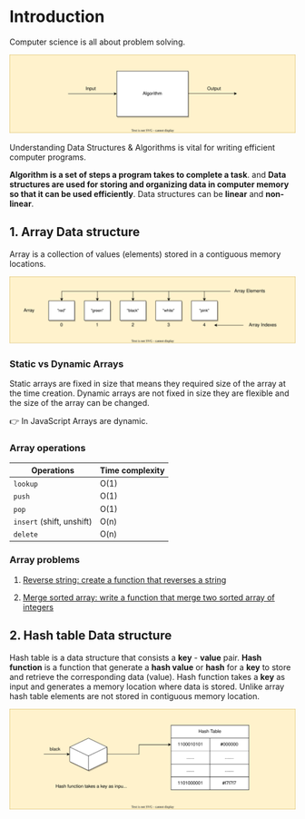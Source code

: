 # Introduction

Computer science is all about problem solving.

![Problem Solving](https://github.com/SandeepTheDev/data-structures-and-algorithms/blob/main/assets/problem-solving.svg)

Understanding Data Structures & Algorithms is vital for writing efficient computer programs.

**Algorithm is a set of steps a program takes to complete a task**. and **Data structures are used for storing and organizing data in computer memory so that it can be used efficiently**. Data structures can be **linear** and **non-linear**.

## 1. Array Data structure

Array is a collection of values (elements) stored in a contiguous memory locations.

![Array data structure](https://github.com/SandeepTheDev/data-structures-and-algorithms/blob/main/assets/array.svg)

### Static vs Dynamic Arrays

Static arrays are fixed in size that means they required size of the array at the time creation. Dynamic arrays are not fixed in size they are flexible and the size of the array can be changed.

👉 In JavaScript Arrays are dynamic.

### Array operations

| Operations                | Time complexity |
| ------------------------- | --------------- |
| `lookup`                  | O(1)            |
| `push`                    | O(1)            |
| `pop`                     | O(1)            |
| `insert` (shift, unshift) | O(n)            |
| `delete`                  | O(n)            |

### Array problems

1. [Reverse string: create a function that reverses a string](https://github.com/SandeepTheDev/data-structures-and-algorithms/blob/main/data-structures/01-array/exercise/reverse-string.js)

2. [Merge sorted array: write a function that merge two sorted array of integers](https://github.com/SandeepTheDev/data-structures-and-algorithms/blob/main/data-structures/01-array/exercise/merge-sorted-array.js)

## 2. Hash table Data structure

Hash table is a data structure that consists a **key** - **value** pair. **Hash function** is a function that generate a **hash value** or **hash** for a **key** to store and retrieve the corresponding data (value). Hash function takes a **key** as input and generates a memory location where data is stored. Unlike array hash table elements are not stored in contiguous memory location.

![Problem Solving](https://github.com/SandeepTheDev/data-structures-and-algorithms/blob/main/assets/hash-table.svg)
